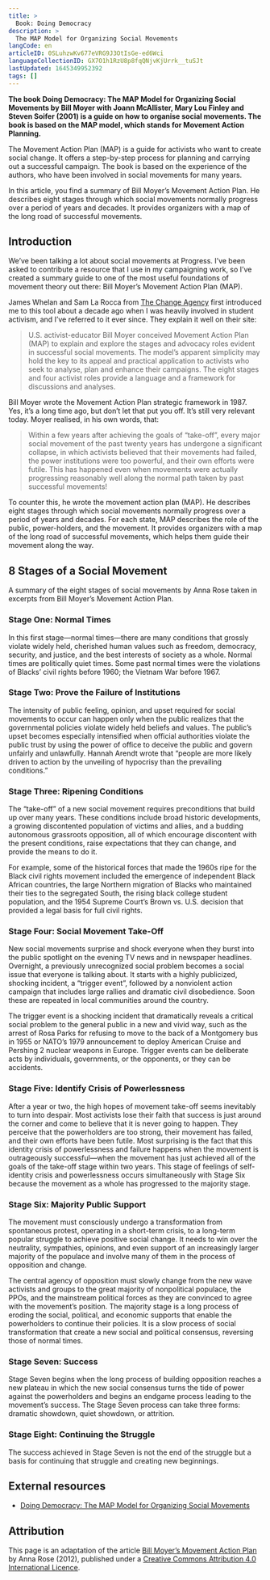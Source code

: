 ```yaml
---
title: >
  Book: Doing Democracy
description: >
  The MAP Model for Organizing Social Movements
langCode: en
articleID: 0SLuhzwKv677eVRG9J3OtIsGe-ed6Wci
languageCollectionID: GX7O1h1RzU8p8fqQNjvKjUrrk__tuSJt
lastUpdated: 1645349952392
tags: []
---
```


**The book Doing Democracy: The MAP Model for Organizing Social Movements by Bill Moyer with Joann McAllister, Mary Lou Finley and Steven Soifer (2001) is a guide on how to organise social movements. The book is based on the MAP model, which stands for Movement Action Planning.**

The Movement Action Plan (MAP) is a guide for activists who want to create social change. It offers a step-by-step process for planning and carrying out a successful campaign. The book is based on the experience of the authors, who have been involved in social movements for many years.

In this article, you find a summary of Bill Moyer’s Movement Action Plan. He describes eight stages through which social movements normally progress over a period of years and decades. It provides organizers with a map of the long road of successful movements.

## Introduction

We’ve been talking a lot about social movements at Progress. I’ve been asked to contribute a resource that I use in my campaigning work, so I’ve created a summary guide to one of the most useful foundations of movement theory out there: Bill Moyer’s Movement Action Plan (MAP).

James Whelan and Sam La Rocca from [The Change Agency](http://www.thechangeagency.org/) first introduced me to this tool about a decade ago when I was heavily involved in student activism, and I’ve referred to it ever since. They explain it well on their site:

> U.S. activist-educator Bill Moyer conceived Movement Action Plan (MAP) to explain and explore the stages and advocacy roles evident in successful social movements. The model’s apparent simplicity may hold the key to its appeal and practical application to activists who seek to analyse, plan and enhance their campaigns. The eight stages and four activist roles provide a language and a framework for discussions and analyses.

Bill Moyer wrote the Movement Action Plan strategic framework in 1987. Yes, it’s a long time ago, but don’t let that put you off. It’s still very relevant today. Moyer realised, in his own words, that:

> Within a few years after achieving the goals of “take-off”, every major social movement of the past twenty years has undergone a significant collapse, in which activists believed that their movements had failed, the power institutions were too powerful, and their own efforts were futile. This has happened even when movements were actually progressing reasonably well along the normal path taken by past successful movements!

To counter this, he wrote the movement action plan (MAP). He describes eight stages through which social movements normally progress over a period of years and decades. For each state, MAP describes the role of the public, power-holders, and the movement. It provides organizers with a map of the long road of successful movements, which helps them guide their movement along the way.

## 8 Stages of a Social Movement

A summary of the eight stages of social movements by Anna Rose taken in excerpts from Bill Moyer’s Movement Action Plan.

### Stage One: Normal Times

In this first stage—normal times—there are many conditions that grossly violate widely held, cherished human values such as freedom, democracy, security, and justice, and the best interests of society as a whole. Normal times are politically quiet times. Some past normal times were the violations of Blacks’ civil rights before 1960; the Vietnam War before 1967.

### Stage Two: Prove the Failure of Institutions

The intensity of public feeling, opinion, and upset required for social movements to occur can happen only when the public realizes that the governmental policies violate widely held beliefs and values. The public’s upset becomes especially intensified when official authorities violate the public trust by using the power of office to deceive the public and govern unfairly and unlawfully. Hannah Arendt wrote that “people are more likely driven to action by the unveiling of hypocrisy than the prevailing conditions.”

### Stage Three: Ripening Conditions

The “take-off” of a new social movement requires preconditions that build up over many years. These conditions include broad historic developments, a growing discontented population of victims and allies, and a budding autonomous grassroots opposition, all of which encourage discontent with the present conditions, raise expectations that they can change, and provide the means to do it.

For example, some of the historical forces that made the 1960s ripe for the Black civil rights movement included the emergence of independent Black African countries, the large Northern migration of Blacks who maintained their ties to the segregated South, the rising black college student population, and the 1954 Supreme Court’s Brown vs. U.S. decision that provided a legal basis for full civil rights.

### Stage Four: Social Movement Take-Off

New social movements surprise and shock everyone when they burst into the public spotlight on the evening TV news and in newspaper headlines. Overnight, a previously unrecognized social problem becomes a social issue that everyone is talking about. It starts with a highly publicized, shocking incident, a “trigger event”, followed by a nonviolent action campaign that includes large rallies and dramatic civil disobedience. Soon these are repeated in local communities around the country.

The trigger event is a shocking incident that dramatically reveals a critical social problem to the general public in a new and vivid way, such as the arrest of Rosa Parks for refusing to move to the back of a Montgomery bus in 1955 or NATO’s 1979 announcement to deploy American Cruise and Pershing 2 nuclear weapons in Europe. Trigger events can be deliberate acts by individuals, governments, or the opponents, or they can be accidents.

### Stage Five: Identify Crisis of Powerlessness

After a year or two, the high hopes of movement take-off seems inevitably to turn into despair. Most activists lose their faith that success is just around the corner and come to believe that it is never going to happen. They perceive that the powerholders are too strong, their movement has failed, and their own efforts have been futile. Most surprising is the fact that this identity crisis of powerlessness and failure happens when the movement is outrageously successful—when the movement has just achieved all of the goals of the take-off stage within two years. This stage of feelings of self-identity crisis and powerlessness occurs simultaneously with Stage Six because the movement as a whole has progressed to the majority stage.

### Stage Six: Majority Public Support

The movement must consciously undergo a transformation from spontaneous protest, operating in a short-term crisis, to a long-term popular struggle to achieve positive social change. It needs to win over the neutrality, sympathies, opinions, and even support of an increasingly larger majority of the populace and involve many of them in the process of opposition and change.

The central agency of opposition must slowly change from the new wave activists and groups to the great majority of nonpolitical populace, the PPOs, and the mainstream political forces as they are convinced to agree with the movement’s position. The majority stage is a long process of eroding the social, political, and economic supports that enable the powerholders to continue their policies. It is a slow process of social transformation that create a new social and political consensus, reversing those of normal times.

### Stage Seven: Success

Stage Seven begins when the long process of building opposition reaches a new plateau in which the new social consensus turns the tide of power against the powerholders and begins an endgame process leading to the movement’s success. The Stage Seven process can take three forms: dramatic showdown, quiet showdown, or attrition.

### Stage Eight: Continuing the Struggle

The success achieved in Stage Seven is not the end of the struggle but a basis for continuing that struggle and creating new beginnings.

## External resources

-   [Doing Democracy: The MAP Model for Organizing Social Movements](https://www.nonviolent-conflict.org/resource/doing-democracy-the-map-model-for-organizing-social-movements-2/)

## Attribution

This page is an adaptation of the article [Bill Moyer’s Movement Action Plan](https://commonslibrary.org/resource-bill-moyers-movement-action-plan/) by Anna Rose (2012), published under a [Creative Commons Attribution 4.0 International Licence](https://creativecommons.org/licenses/by/4.0/).